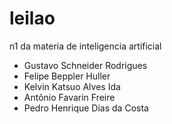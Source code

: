 # leilao
n1 da materia de inteligencia artificial </br>
<ul>
  <li>Gustavo Schneider Rodrigues</li>
  <li>Felipe Beppler Huller </li>
  <li>Kelvin Katsuo Alves Ida</li>
  <li>Antônio Favarin Freire</li>
  <li>Pedro Henrique Dias da Costa</li>
</ul>
